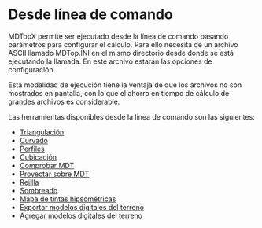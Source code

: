 # Desde línea de comando

MDTopX permite ser ejecutado desde la línea de comando pasando parámetros para configurar el cálculo. Para ello necesita de un archivo ASCII llamado MDTop.INI en el mismo directorio desde donde se está ejecutando la llamada. En este archivo estarán las opciones de configuración.

Esta modalidad de ejecución tiene la ventaja de que los archivos no son mostrados en pantalla, con lo que el ahorro en tiempo de cálculo de grandes archivos es considerable.

Las herramientas disponibles desde la línea de comando son las siguientes:

* [Triangulación](linea-de-comando-triangulacion.md)
* [Curvado](linea-de-comando-curvado.md)
* [Perfiles](linea-de-comando-perfiles.md)
* [Cubicación](linea-de-comando-cubicacion.md)
* [Comprobar MDT](linea-de-comando-comprobar-mdt.md)
* [Proyectar sobre MDT](linea-de-comando-proyectar-sobre-mdt.md)
* [Rejilla](linea-de-comando-rejilla.md)
* [Sombreado](linea-de-comando-sombreado.md)
* [Mapa de tintas hipsométricas](linea-de-comando-mapa-de-tintas-hipsometricas.md)
* [Exportar modelos digitales del terreno](linea-de-comando-exportar-modelos-digitales-del-terreno.md)
* [Agregar modelos digitales del terreno](linea-de-comando-agregar-modelos-digitales-del-terreno.md)

